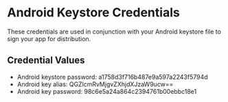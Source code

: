 # Android Keystore Credentials

These credentials are used in conjunction with your Android keystore file to sign your app for distribution. 

## Credential Values

- Android keystore password: a1758d3f716b487e9a597a2243f5794d
- Android key alias: QGZlcmRvMjgvZXhjdXJzaW9ucw==
- Android key password: 98c6e5a24a864c2394761b00ebbc18e1
      
